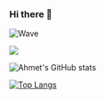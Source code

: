 ### Hi there 👋

![Wave](https://media1.giphy.com/media/xT9IgG50Fb7Mi0prBC/giphy.gif)

![](https://www.codewars.com/users/ahmetabdi/badges/large)

![Ahmet's GitHub stats](https://github-readme-stats.vercel.app/api?username=ahmetabdi&count_private=true)

[![Top Langs](https://github-readme-stats.vercel.app/api/top-langs/?username=ahmetabdi&layout=compact)](https://github.com/ahmetabdi/github-readme-stats)
